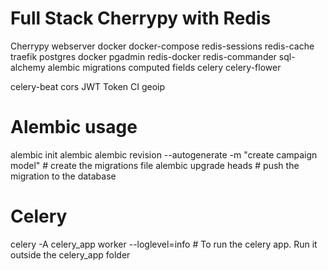 # Full Stack Cherrypy with Redis

Cherrypy webserver
docker
docker-compose
redis-sessions
redis-cache
traefik
postgres docker
pgadmin
redis-docker
redis-commander
sql-alchemy
alembic migrations
computed fields
celery
celery-flower


celery-beat
cors
JWT Token
CI
geoip

# Alembic usage

alembic init alembic
alembic revision --autogenerate -m "create campaign model" # create the migrations file
alembic upgrade heads  # push the migration to the database


# Celery

celery -A celery_app worker --loglevel=info   # To run the celery app. Run it outside the celery_app folder



